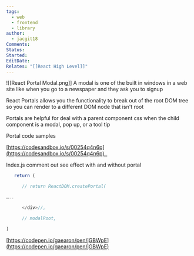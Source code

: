 ```yaml
---
tags:
  - web
  - frontend
  - library
author:
  - jacgit18
Comments: 
Status: 
Started: 
EditDate: 
Relates: "[[React High Level]]"
---
```

![[React Portal Modal.png]]
A modal is one of the built in windows in a web site like when you go to a newspaper and they ask you to signup 

React Portals allows you the functionality to break out of the root DOM tree so you can render to a different DOM node that isn't root  

Portals are helpful for deal with a parent component css when the child component is a modal, pop up, or a tool tip 

Portal code samples 

[https://codesandbox.io/s/00254q4n6p](https://codesandbox.io/s/00254q4n6p)  

Index.js comment out see effect with and without portal  
```javascript
   return ( 

      // return ReactDOM.createPortal( 

….. 

      </div>//, 

      // modalRoot, 

) 
```

[https://codepen.io/gaearon/pen/jGBWpE](https://codepen.io/gaearon/pen/jGBWpE)